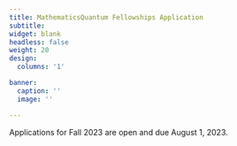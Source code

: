 ```yaml
---
title: MathematicsQuantum Fellowships Application
subtitle:
widget: blank
headless: false
weight: 20
design:
  columns: '1'

banner:
  caption: ''
  image: ''

---
```


Applications for Fall 2023 are open and due August 1, 2023.
